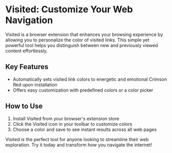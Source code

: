 # Visited: Customize Your Web Navigation
Visited is a browser extension that enhances your browsing experience by allowing you to personalize the color of visited links. This simple yet powerful tool helps you distinguish between new and previously viewed content effortlessly.

## Key Features

- Automatically sets visited link colors to energetic and emotional Crimson Red upon installation
- Offers easy customization with predefined colors or a color picker

## How to Use
1. Install Visited from your browser's extension store
2. Click the Visited icon in your toolbar to customize colors
3. Choose a color and save to see instant results across all web pages

Visited is the perfect tool for anyone looking to streamline their web exploration. Try it today and transform how you navigate the internet!